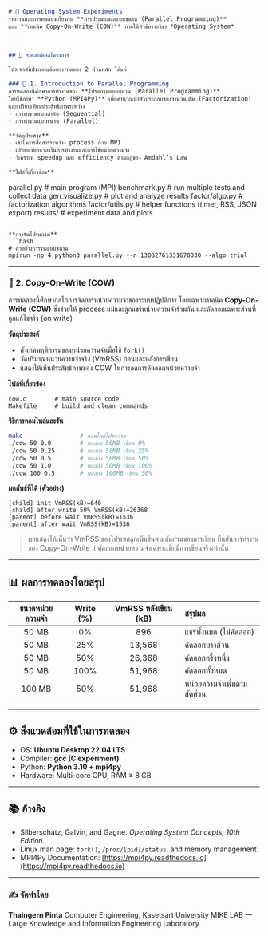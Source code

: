 

```markdown
# 🧠 Operating System Experiments
รายงานและการทดลองเกี่ยวกับ **การประมวลผลแบบขนาน (Parallel Programming)**  
และ **เทคนิค Copy-On-Write (COW)** ภายใต้หัวข้อรายวิชา *Operating System*  

---

## 📘 รายละเอียดโครงการ

โปรเจกต์นี้ประกอบด้วยการทดลอง 2 ส่วนหลัก ได้แก่

### 🧩 1. Introduction to Parallel Programming
การทดลองนี้ศึกษาการทำงานของ **โปรแกรมแบบขนาน (Parallel Programming)**  
โดยใช้ภาษา **Python (MPI4Py)** เพื่อคำนวณหาตัวประกอบของจำนวนเต็ม (Factorization)  
และเปรียบเทียบประสิทธิภาพระหว่าง  
- การทำงานแบบลำดับ (Sequential)  
- การทำงานแบบขนาน (Parallel)  

**วัตถุประสงค์**
- เข้าใจการสื่อสารระหว่าง process ด้วย MPI  
- เปรียบเทียบเวลาในการทำงานและการใช้หน่วยความจำ  
- วิเคราะห์ speedup และ efficiency ตามกฎของ Amdahl’s Law  

**ไฟล์ที่เกี่ยวข้อง**
```

parallel.py          # main program (MPI)
benchmark.py         # run multiple tests and collect data
gen_visualize.py     # plot and analyze results
factor/algo.py       # factorization algorithms
factor/utils.py      # helper functions (timer, RSS, JSON export)
results/             # experiment data and plots

````

**การรันโปรแกรม**
```bash
# ตัวอย่างการรันแบบขนาน
mpirun -np 4 python3 parallel.py --n 13082761331670030 --algo trial
````

---

### 💾 2. Copy-On-Write (COW)

การทดลองนี้ศึกษากลไกการจัดการหน่วยความจำของระบบปฏิบัติการ
โดยเฉพาะเทคนิค **Copy-On-Write (COW)** ซึ่งช่วยให้ process แม่และลูกแชร์หน่วยความจำร่วมกัน
และคัดลอกเฉพาะส่วนที่ถูกแก้ไขจริง (on write)

**วัตถุประสงค์**

* สังเกตพฤติกรรมของหน่วยความจำเมื่อใช้ `fork()`
* วัดปริมาณหน่วยความจำจริง (VmRSS) ก่อนและหลังการเขียน
* แสดงให้เห็นประสิทธิภาพของ COW ในการลดการคัดลอกหน่วยความจำ

**ไฟล์ที่เกี่ยวข้อง**

```
cow.c        # main source code
Makefile     # build and clean commands
```

**วิธีการคอมไพล์และรัน**

```bash
make                # คอมไพล์โปรแกรม
./cow 50 0.0        # ทดลอง 50MB เขียน 0%
./cow 50 0.25       # ทดลอง 50MB เขียน 25%
./cow 50 0.5        # ทดลอง 50MB เขียน 50%
./cow 50 1.0        # ทดลอง 50MB เขียน 100%
./cow 100 0.5       # ทดลอง 100MB เขียน 50%
```

**ผลลัพธ์ที่ได้ (ตัวอย่าง)**

```
[child] init VmRSS(kB)=640
[child] after write 50% VmRSS(kB)=26368
[parent] before wait VmRSS(kB)=1536
[parent] after wait VmRSS(kB)=1536
```

> ผลแสดงให้เห็นว่า VmRSS ของโปรเซสลูกเพิ่มขึ้นตามสัดส่วนของการเขียน
> ยืนยันการทำงานของ Copy-On-Write ว่าคัดลอกหน่วยความจำเฉพาะเมื่อมีการเขียนจริงเท่านั้น

---

## 📊 ผลการทดลองโดยสรุป

| ขนาดหน่วยความจำ | Write (%) | VmRSS หลังเขียน (kB) | สรุปผล                     |
| :-------------: | :-------: | :------------------: | :------------------------- |
|      50 MB      |     0%    |          896         | แชร์ทั้งหมด (ไม่คัดลอก)    |
|      50 MB      |    25%    |        13,568        | คัดลอกบางส่วน              |
|      50 MB      |    50%    |        26,368        | คัดลอกครึ่งหนึ่ง           |
|      50 MB      |    100%   |        51,968        | คัดลอกทั้งหมด              |
|      100 MB     |    50%    |        51,968        | หน่วยความจำเพิ่มตามสัดส่วน |

---

## ⚙️ สิ่งแวดล้อมที่ใช้ในการทดลอง

* OS: **Ubuntu Desktop 22.04 LTS**
* Compiler: **gcc (C experiment)**
* Python: **Python 3.10 + mpi4py**
* Hardware: Multi-core CPU, RAM ≥ 8 GB

---

## 📚 อ้างอิง

* Silberschatz, Galvin, and Gagne. *Operating System Concepts, 10th Edition.*
* Linux man page: `fork()`, `/proc/[pid]/status`, and memory management.
* MPI4Py Documentation: [https://mpi4py.readthedocs.io](https://mpi4py.readthedocs.io)

---

### ✍️ จัดทำโดย

**Thaingern Pinta**
Computer Engineering, Kasetsart University
MIKE LAB — Large Knowledge and Information Engineering Laboratory

```

